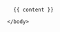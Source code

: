 


<!DOCTYPE html>

<html>
    <head>
      <meta http-equiv="content-type" content="text/html; charset=utf-8" />
      <title>{{ page.title }}</title>
    </head>
    <body>

      {{ content }}

    </body>
</html>


